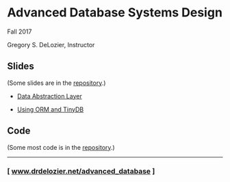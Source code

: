 Advanced Database Systems Design
================================

Fall 2017

Gregory S. DeLozier, Instructor


Slides
------

(Some slides are in the [repository]().)

* [Data Abstraction Layer](slides__data_abstraction_layer.html)

* [Using ORM and TinyDB](slides__using_orm_and_tiny_db.html)




Code
----

(Some most code is in the [repository]().)




---
### [ www.drdelozier.net/advanced_database ]


